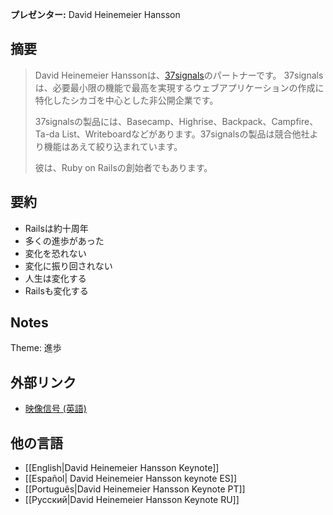 **プレゼンター:** David Heinemeier Hansson

## 摘要

> David Heinemeier Hanssonは、<a href="http://37signals.com/">37signals</a>のパートナーです。 37signalsは、必要最小限の機能で最高を実現するウェブアプリケーションの作成に特化したシカゴを中心とした非公開企業です。
>
> 37signalsの製品には、Basecamp、Highrise、Backpack、Campfire、Ta-da List、Writeboardなどがあります。37signalsの製品は競合他社より機能はあえて絞り込まれています。
>
> 彼は、Ruby on Railsの創始者でもあります。

## 要約

* Railsは約十周年
* 多くの進歩があった
* 変化を恐れない
* 変化に振り回されない
* 人生は変化する
* Railsも変化する

## Notes

Theme: 進歩

## 外部リンク

* [映像信号 (英語)](http://www.confreaks.com/videos/854-railsconf2012-keynote-progress)

## 他の言語

* [[English|David Heinemeier Hansson Keynote]]
* [[Español| David Heinemeier Hansson keynote ES]]
* [[Português|David Heinemeier Hansson Keynote PT]]
* [[Русский|David Heinemeier Hansson Keynote RU]]
